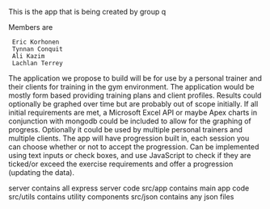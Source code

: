 This is the app that is being created by group q

Members are 

     Eric Korhonen
     Tynnan Conquit
     Ali Kazim
     Lachlan Terrey

The application we propose to build will be for use by a personal trainer and their clients for training in the gym environment. The application would be mostly form based providing training plans and client profiles. Results could optionally be graphed over time but are probably out of scope initially. If all initial requirements are met, a Microsoft Excel API or maybe Apex charts in conjunction with mongodb could be included to allow for the graphing of progress. Optionally it could be used by multiple personal trainers and multiple clients.
The app will have progression built in, each session you can choose whether or not to accept the progression. Can be implemented using text inputs or check boxes, and use JavaScript to check if they are ticked/or exceed the exercise requirements and offer a progression (updating the data).

server         contains all express server code
src/app        contains main app code
src/utils      contains utility components
src/json       contains any json files
